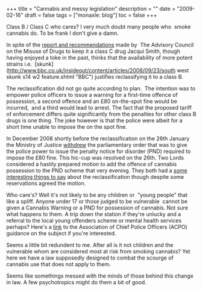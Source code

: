 +++
title = "Cannabis and messy legislation"
description = ""
date = "2009-02-16"
draft = false
tags = ["monaxle: blog"]
toc = false
+++

Class B / Class C who cares? I very much doubt many people who  smoke cannabis do. To be frank I don't give a damn.

In spite of the [report and recommendations](https://www.gov.uk/government/publications/acmd-cannabis-classification-and-public-health-2008) made by  The Advisory Council on the Misuse of Drugs to keep it a class C drug Jacqui Smith, though having enjoyed a toke in the past, thinks that the availability of more potent strains i.e.  [skunk](http://www.bbc.co.uk/insideout/content/articles/2008/09/23/south west skunk s14 w2 feature.shtml "BBC") justifies reclassifying it to a class B.

The reclassification did not go quite according to plan.  The intention was to empower police officers to issue a warning for a first-time offence of possession, a second offence and an £80 on-the-spot fine would be incurred,  and a third would lead to arrest. The fact that the proposed tariff of enforcement differs quite significantly from the penalties for other class B drugs is one thing. The joke however is that the police were albeit for a short time unable to impose the on the spot fine.

In December 2008 shortly before the reclassification on the 26th January the Ministry of Justice [withdrew](http://www.theyworkforyou.com/wrans/?id=2009-01-26b.249535.h) the parliamentary order that was to give the police power to issue the penalty notice for disorder (PND) required to impose the £80 fine. This hic-cup was resolved on the 26th. Two Lords considered a hastily prepared motion to add the offence of cannabis possession to the PND scheme that very evening. They both had a [some interesting things to say](http://www.theyworkforyou.com/lords/?id=2009-01-26a.82.3 "The Work For You") about the reclassification though despite some reservations agreed the motion.

Who care's? Well it's not likely to be any children or  "young people" that like a spliff. Anyone under 17 or those judged to be vulnerable  cannot be given a Cannabis Warning or a PND for possession of cannabis. Not sure what happens to them. A trip down the station if they're unlucky and a referral to the local young offenders scheme or mental health services perhaps? Here's a [link](https://www.met.police.uk/SysSiteAssets/foi-media/metropolitan-police/policies/deputy-commissioners-portfolio---policy-on-enforcement-of-cannabis-possession-as-a-class-b-controlled-drug) to the Association of Chief Police Officers (ACPO) guidance on the subject if you're interested.

Seems a little bit redundent to me. After all is it not children and the vulnerable whom are considered most at risk from smoking cannabis? Yet here we have a law supposedly designed to combat the scourge of cannabis use that does not apply to them.

Seems like somethings messed with the minds of those behind this change in law. A few psychotropics might do them a bit of good.